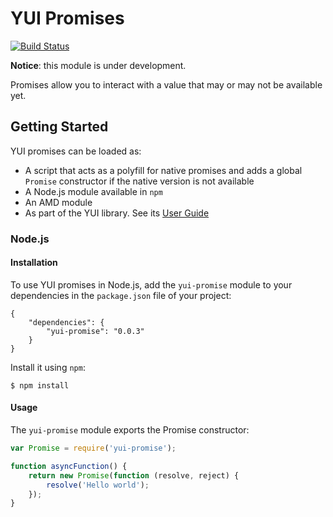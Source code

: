 YUI Promises
============

[![Build Status](https://travis-ci.org/juandopazo/yui-promise.png)](https://travis-ci.org/juandopazo/yui-promise)

**Notice**: this module is under development.

Promises allow you to interact with a value that may or may not be available yet.

Getting Started
---------------

YUI promises can be loaded as:

 * A script that acts as a polyfill for native promises and adds a global
   `Promise` constructor if the native version is not available
 * A Node.js module available in `npm`
 * An AMD module
 * As part of the YUI library. See its [User Guide](http://yuilibrary.com/yui/docs/promise/)

### Node.js

#### Installation

To use YUI promises in Node.js, add the `yui-promise` module to your dependencies
in the `package.json` file of your project:

```
{
	"dependencies": {
		"yui-promise": "0.0.3"
	}
}
```

Install it using `npm`:

```
$ npm install
```

#### Usage

The `yui-promise` module exports the Promise constructor:

```js
var Promise = require('yui-promise');

function asyncFunction() {
	return new Promise(function (resolve, reject) {
		resolve('Hello world');
	});
}
```
